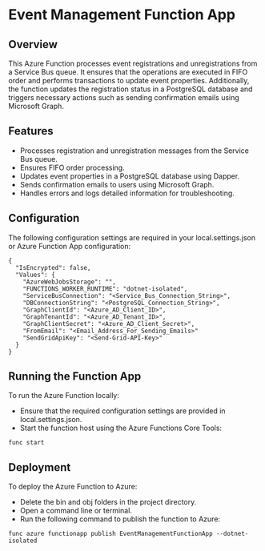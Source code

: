 # Event Management Function App

## Overview

This Azure Function processes event registrations and unregistrations from a Service Bus queue. It ensures that the operations are executed in FIFO order and performs transactions to update event properties. Additionally, the function updates the registration status in a PostgreSQL database and triggers necessary actions such as sending confirmation emails using Microsoft Graph.

## Features

- Processes registration and unregistration messages from the Service Bus queue.
- Ensures FIFO order processing.
- Updates event properties in a PostgreSQL database using Dapper.
- Sends confirmation emails to users using Microsoft Graph.
- Handles errors and logs detailed information for troubleshooting.

## Configuration

The following configuration settings are required in your local.settings.json or Azure Function App configuration:

```
{
  "IsEncrypted": false,
  "Values": {
    "AzureWebJobsStorage": "",
    "FUNCTIONS_WORKER_RUNTIME": "dotnet-isolated",
    "ServiceBusConnection": "<Service_Bus_Connection_String>",
    "DBConnectionString": "<PostgreSQL_Connection_String>",
    "GraphClientId": "<Azure_AD_Client_ID>",
    "GraphTenantId": "<Azure_AD_Tenant_ID>",
    "GraphClientSecret": "<Azure_AD_Client_Secret>",
    "FromEmail": "<Email_Address_For_Sending_Emails>"
    "SendGridApiKey": "<Send-Grid-API-Key>"
  }
}
```

## Running the Function App

To run the Azure Function locally:

- Ensure that the required configuration settings are provided in local.settings.json.
- Start the function host using the Azure Functions Core Tools:

```
func start
```

## Deployment

To deploy the Azure Function to Azure:

- Delete the bin and obj folders in the project directory.
- Open a command line or terminal.
- Run the following command to publish the function to Azure:

```
func azure functionapp publish EventManagementFunctionApp --dotnet-isolated
```
